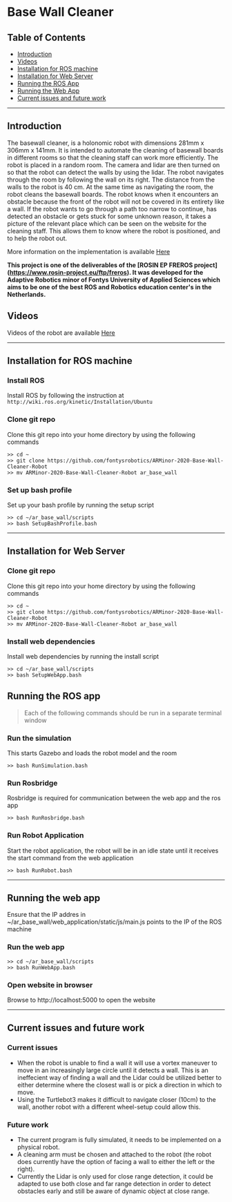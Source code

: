 # Base Wall Cleaner

## Table of Contents

- [Introduction](#intro)
- [Videos](#videos)
- [Installation for ROS machine](#install_ros)
- [Installation for Web Server](#install_web)
- [Running the ROS App](#run_ros)
- [Running the Web App](#run_web)
- [Current issues and future work](#issues)

---

<a name="intro"></a>
## Introduction
The basewall cleaner, is a holonomic robot with dimensions 281mm x 306mm x 141mm. It is intended to automate the cleaning of basewall boards in different rooms so that the cleaning staff can work more efficiently.
The robot is placed in a random room. The camera and lidar are then turned on so that the robot can detect the walls by using the lidar. The robot navigates through the room by following the wall on its right. The distance from the walls to the robot is 40 cm. At the same time as navigating the room, the robot cleans the basewall boards. The robot knows when it encounters an obstacle because the front of the robot will not be covered in its entirety like a wall. If the robot wants to go through a path too narrow to continue, has detected an obstacle or gets stuck for some unknown reason, it takes a picture of the relevant place which can be seen on the website for the cleaning staff. This allows them to know where the robot is positioned, and to help the robot out.

More information on the implementation is available [Here](https://github.com/fontysrobotics/ARMinor-2020-Base-Wall-Cleaner-Robot/tree/master/documents/report.pdf)

<a name="videos"></a>

**This project is one of the deliverables of the [ROSIN EP FREROS project] (https://www.rosin-project.eu/ftp/freros). It was developed for the Adaptive Robotics minor of Fontys University of Applied Sciences which aims to be one of the best ROS and Robotics education center's in the Netherlands.**

## Videos
Videos of the robot are available [Here](https://github.com/fontysrobotics/ARMinor-2020-Base-Wall-Cleaner-Robot/tree/master/documents/videos)

---

<a name="install_ros"></a>
## Installation for ROS machine

### Install ROS
Install ROS by following the instruction at `http://wiki.ros.org/kinetic/Installation/Ubuntu`

### Clone git repo
Clone this git repo into your home directory by using the following commands

```
>> cd ~
>> git clone https://github.com/fontysrobotics/ARMinor-2020-Base-Wall-Cleaner-Robot
>> mv ARMinor-2020-Base-Wall-Cleaner-Robot ar_base_wall
```
### Set up bash profile
Set up your bash profile by running the setup script
```
>> cd ~/ar_base_wall/scripts
>> bash SetupBashProfile.bash
```

---

<a name="install_web"></a>
## Installation for Web Server
### Clone git repo
Clone this git repo into your home directory by using the following commands

```
>> cd ~
>> git clone https://github.com/fontysrobotics/ARMinor-2020-Base-Wall-Cleaner-Robot
>> mv ARMinor-2020-Base-Wall-Cleaner-Robot ar_base_wall
```
### Install web dependencies
Install web dependencies by running the install script
```
>> cd ~/ar_base_wall/scripts
>> bash SetupWebApp.bash
```
<a name="run_ros"></a>
## Running the ROS app
> Each of the following commands should be run in a separate terminal window

### Run the simulation
This starts Gazebo and loads the robot model and the room
```
>> bash RunSimulation.bash
```

### Run Rosbridge
Rosbridge is required for communication between the web app and the ros app
```
>> bash RunRosbridge.bash
```

### Run Robot Application
Start the robot application, the robot will be in an idle state until it receives the start command from the web application
```
>> bash RunRobot.bash
```

---

<a name="run_web"></a>
## Running the web app
Ensure that the IP addres in ~/ar_base_wall/web_application/static/js/main.js points to the IP of the ROS machine

### Run the web app
```
>> cd ~/ar_base_wall/scripts
>> bash RunWebApp.bash
```

### Open website in browser
Browse to http://localhost:5000 to open the website

---

<a name="issues"></a>
## Current issues and future work

### Current issues
- When the robot is unable to find a wall it will use a vortex maneuver to move in an increasingly large circle until it detects a wall. This is an ineffecient way of finding a wall and the Lidar could be utilized better to either determine where the closest wall is or pick a direction in which to move.
- Using the Turtlebot3 makes it difficult to navigate closer (10cm) to the wall, another robot with a different wheel-setup could allow this.

### Future work
- The current program is fully simulated, it needs to be implemented on a physical robot.
- A cleaning arm must be chosen and attached to the robot (the robot does currently have the option of facing a wall to either the left or the right).
- Currently the Lidar is only used for close range detection, it could be adapted to use both close and far range detection in order to detect obstacles early and still be aware of dynamic object at close range.
